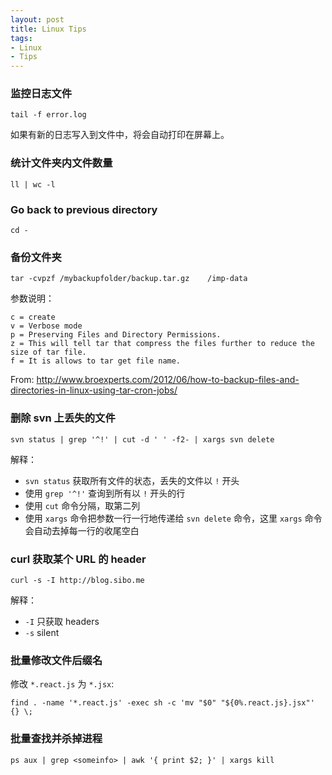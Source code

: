 ```yaml
---
layout: post
title: Linux Tips
tags:
- Linux
- Tips
---
```


### 监控日志文件

    tail -f error.log

如果有新的日志写入到文件中，将会自动打印在屏幕上。

### 统计文件夹内文件数量

    ll | wc -l

### Go back to previous directory

    cd -

### 备份文件夹

    tar -cvpzf /mybackupfolder/backup.tar.gz    /imp-data

参数说明：

    c = create
    v = Verbose mode
    p = Preserving Files and Directory Permissions.
    z = This will tell tar that compress the files further to reduce the size of tar file.
    f = It is allows to tar get file name.

From: <http://www.broexperts.com/2012/06/how-to-backup-files-and-directories-in-linux-using-tar-cron-jobs/>

### 删除 svn 上丢失的文件

    svn status | grep '^!' | cut -d ' ' -f2- | xargs svn delete

解释：

+ `svn status` 获取所有文件的状态，丢失的文件以 `!` 开头
+ 使用 `grep '^!'` 查询到所有以 `!` 开头的行
+ 使用 `cut` 命令分隔，取第二列
+ 使用 `xargs` 命令把参数一行一行地传递给 `svn delete` 命令，这里 `xargs` 命令会自动去掉每一行的收尾空白

### curl 获取某个 URL 的 header

    curl -s -I http://blog.sibo.me

解释：

+ `-I` 只获取 headers
+ `-s` silent

### 批量修改文件后缀名

修改 `*.react.js` 为 `*.jsx`:

    find . -name '*.react.js' -exec sh -c 'mv "$0" "${0%.react.js}.jsx"' {} \;

### 批量查找并杀掉进程

    ps aux | grep <someinfo> | awk '{ print $2; }' | xargs kill

